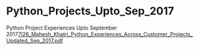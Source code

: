 # Python_Projects_Upto_Sep_2017
Python Project Experiences Upto September 2017[7I26_Mahesh_Khatri_Python_Experiences_Across_Customer_Projects_Updated_Sep_2017.pdf](https://github.com/MaheshKhatri1960/Python_Projects_Upto_Sep_2017/files/9686692/7I26_Mahesh_Khatri_Python_Experiences_Across_Customer_Projects_Updated_Sep_2017.pdf)

